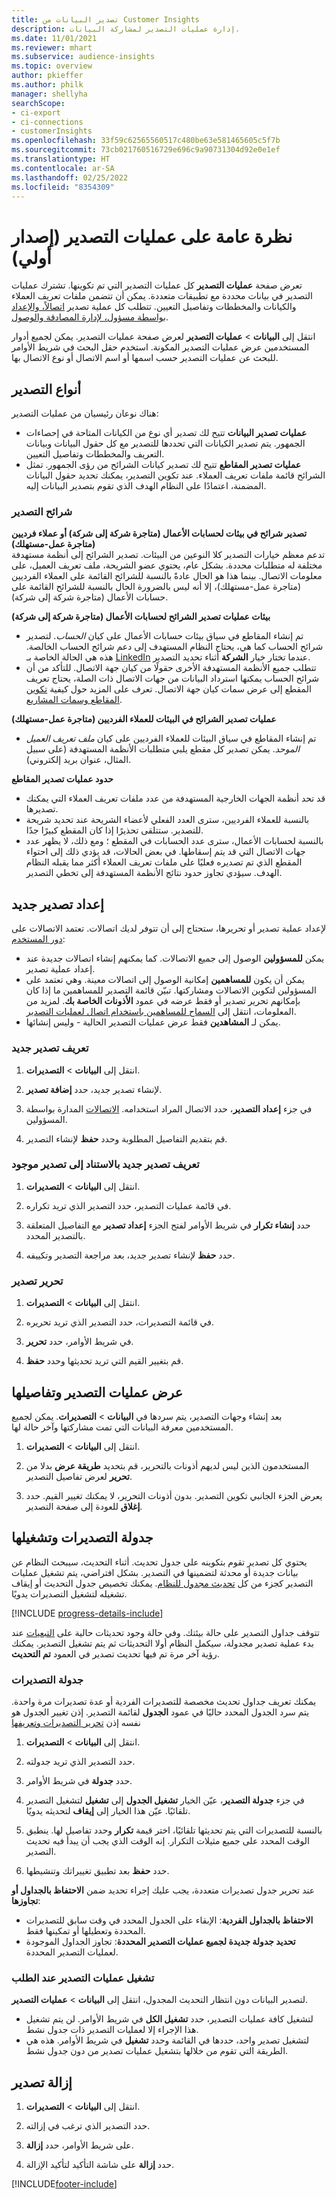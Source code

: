 ```yaml
---
title: تصدير البيانات من Customer Insights
description: إدارة عمليات التصدير لمشاركة البيانات.
ms.date: 11/01/2021
ms.reviewer: mhart
ms.subservice: audience-insights
ms.topic: overview
author: pkieffer
ms.author: philk
manager: shellyha
searchScope:
- ci-export
- ci-connections
- customerInsights
ms.openlocfilehash: 33f59c62565560517c480be63e581465605c5f7b
ms.sourcegitcommit: 73cb021760516729e696c9a90731304d92e0e1ef
ms.translationtype: HT
ms.contentlocale: ar-SA
ms.lasthandoff: 02/25/2022
ms.locfileid: "8354309"
---
```

# <a name="exports-preview-overview"></a>نظرة عامة على عمليات التصدير (إصدار أولي)

تعرض صفحة **عمليات التصدير** كل عمليات التصدير التي تم تكوينها. تشترك عمليات التصدير في بيانات محددة مع تطبيقات متعددة. يمكن أن تتضمن ملفات تعريف العملاء والكيانات والمخططات وتفاصيل التعيين. تتطلب كل عملية تصدير [اتصالاً، والإعداد بواسطة مسؤول، لإدارة المصادقة والوصول](connections.md).

انتقل إلى **البيانات** > **عمليات التصدير** لعرض صفحة عمليات التصدير. يمكن لجميع أدوار المستخدمين عرض عمليات التصدير المكونة. استخدم حقل البحث في شريط الأوامر للبحث عن عمليات التصدير حسب اسمها أو اسم الاتصال أو نوع الاتصال بها.

## <a name="export-types"></a>أنواع التصدير

هناك نوعان رئيسيان من عمليات التصدير:  

- **عمليات تصدير البيانات** تتيح لك تصدير أي نوع من الكيانات المتاحة في إحصاءات الجمهور. يتم تصدير الكيانات التي تحددها للتصدير مع كل حقول البيانات وبيانات التعريف والمخططات وتفاصيل التعيين. 
- **عمليات تصدير المقاطع** تتيح لك تصدير كيانات الشرائح من رؤى الجمهور. تمثل الشرائح قائمة ملفات تعريف العملاء. عند تكوين التصدير، يمكنك تحديد حقول البيانات المضمنة، اعتمادًا على النظام الهدف الذي تقوم بتصدير البيانات إليه. 

### <a name="export-segments"></a>شرائح التصدير

**تصدير شرائح في بيئات لحسابات الأعمال (متاجرة شركة إلى شركة) أو عملاء فرديين (متاجرة عمل-مستهلك)**  
تدعم معظم خيارات التصدير كلا النوعين من البيئات. تصدير الشرائح إلى أنظمة مستهدفة مختلفة له متطلبات محددة. بشكل عام، يحتوي عضو الشريحة، ملف تعريف العميل، على معلومات الاتصال. بينما هذا هو الحال عادةً بالنسبة للشرائح القائمة على العملاء الفرديين (متاجرة عمل-مستهلك)، إلا أنه ليس بالضرورة الحال بالنسبة للشرائح القائمة على حسابات الأعمال (متاجرة شركة إلى شركة). 

**بيئات عمليات تصدير الشرائح لحسابات الأعمال (متاجرة شركة إلى شركة)**  
- تم إنشاء المقاطع في سياق بيئات حسابات الأعمال على كيان *الحساب*. لتصدير شرائح الحساب كما هي، يحتاج النظام المستهدف إلى دعم شرائح الحساب الخالصة. هذه هي الحالة الخاصة بـ [LinkedIn](export-linkedin-ads.md) عندما تختار خيار **الشركة** أثناء تحديد التصدير.
- تتطلب جميع الأنظمة المستهدفة الأخرى حقولًا من كيان جهة الاتصال. للتأكد من أن شرائح الحساب يمكنها استرداد البيانات من جهات الاتصال ذات الصلة، يحتاج تعريف المقطع إلى عرض سمات كيان جهة الاتصال. تعرف على المزيد حول كيفية [تكوين المقاطع وسمات المشاريع](segment-builder.md).

**عمليات تصدير الشرائح في البيئات للعملاء الفرديين (متاجرة عمل-مستهلك)**  
- تم إنشاء المقاطع في سياق البيئات للعملاء الفرديين على كيان *ملف تعريف العميل الموحد*. يمكن تصدير كل مقطع يلبي متطلبات الأنظمة المستهدفة (على سبيل المثال، عنوان بريد إلكتروني).

**حدود عمليات تصدير المقاطع**  
- قد تحد أنظمة الجهات الخارجية المستهدفة من عدد ملفات تعريف العملاء التي يمكنك تصديرها. 
- بالنسبة للعملاء الفرديين، سترى العدد الفعلي لأعضاء الشريحة عند تحديد شريحة للتصدير. ستتلقى تحذيرًا إذا كان المقطع كبيرًا جدًا. 
- بالنسبة لحسابات الأعمال، سترى عدد الحسابات في المقطع ؛ ومع ذلك، لا يظهر عدد جهات الاتصال التي قد يتم إسقاطها. في بعض الحالات، قد يؤدي ذلك إلى احتواء المقطع الذي تم تصديره فعليًا على ملفات تعريف العملاء أكثر مما يقبله النظام الهدف. سيؤدي تجاوز حدود نتائج الأنظمة المستهدفة إلى تخطي التصدير. 

## <a name="set-up-a-new-export"></a>إعداد تصدير جديد   
لإعداد عملية تصدير أو تحريرها، ستحتاج إلى أن تتوفر لديك اتصالات. تعتمد الاتصالات على [دور المستخدم](permissions.md):
- يمكن **للمسؤولين** الوصول إلى جميع الاتصالات. كما يمكنهم إنشاء اتصالات جديدة عند إعداد عملية تصدير.
- يمكن أن يكون **للمساهمين** إمكانية الوصول إلى اتصالات معينة. وهي تعتمد على المسؤولين لتكوين الاتصالات ومشاركتها. تبيّن قائمة التصدير للمساهمين ما إذا كان بإمكانهم تحرير تصدير أو فقط عرضه في عمود **الأذونات الخاصة بك‬**. لمزيد من المعلومات، انتقل إلى [السماح للمساهمين باستخدام اتصال لعمليات التصدير](connections.md#allow-contributors-to-use-a-connection-for-exports).
- يمكن لـ **المشاهدين** فقط عرض عمليات التصدير الحالية - وليس إنشائها.

### <a name="define-a-new-export"></a>تعريف تصدير جديد

1. انتقل إلى **البيانات** > **التصديرات**.

1. لإنشاء تصدير جديد، حدد **إضافة تصدير**.

1. في جزء **إعداد التصدير**، حدد الاتصال المراد استخدامه. [الاتصالات](connections.md) المدارة بواسطة المسؤولين. 

1. قم بتقديم التفاصيل المطلوبة وحدد **حفظ** لإنشاء التصدير.

### <a name="define-a-new-export-based-on-an-existing-export"></a>تعريف تصدير جديد بالاستناد إلى تصدير موجود

1. انتقل إلى **البيانات** > **التصديرات**.

1. في قائمة عمليات التصدير، حدد التصدير الذي تريد تكراره.

1. حدد **إنشاء تكرار** في شريط الأوامر لفتح الجزء **إعداد تصدير** مع التفاصيل المتعلقة بالتصدير المحدد.

1. حدد **حفظ** لإنشاء تصدير جديد، بعد مراجعة التصدير وتكييفه.

### <a name="edit-an-export"></a>تحرير تصدير

1. انتقل إلى **البيانات** > **التصديرات**.

1. في قائمة التصديرات، حدد التصدير الذي تريد تحريره.

1. في شريط الأوامر، حدد **تحرير**.

1. قم بتغيير القيم التي تريد تحديثها وحدد **حفظ**.

## <a name="view-exports-and-export-details"></a>عرض عمليات التصدير وتفاصيلها

بعد إنشاء وجهات التصدير، يتم سردها في **البيانات** > **التصديرات**. يمكن لجميع المستخدمين معرفة البيانات التي تمت مشاركتها وآخر حالة لها.

1. انتقل إلى **البيانات** > **التصديرات**.

1. المستخدمون الذين ليس لديهم أذونات بالتحرير، قم بتحديد **طريقة عرض** بدلا من **تحرير** لعرض تفاصيل التصدير.

1. يعرض الجزء الجانبي تكوين التصدير. بدون أذونات التحرير، لا يمكنك تغيير القيم. حدد **إغلاق** للعودة إلى صفحة التصدير.

## <a name="schedule-and-run-exports"></a>جدولة التصديرات وتشغيلها

يحتوي كل تصدير تقوم بتكوينه على جدول تحديث. أثناء التحديث، سيبحث النظام عن بيانات جديدة أو محدثة لتضمينها في التصدير. بشكل افتراضي، يتم تشغيل عمليات التصدير كجزء من كل [تحديث مجدول للنظام](system.md#schedule-tab). يمكنك تخصيص جدول التحديث أو إيقاف تشغيله لتشغيل التصديرات يدويًا.

[!INCLUDE [progress-details-include](../includes/progress-details-pane.md)]

تتوقف جداول التصدير على حالة بيئتك. وفي حالة وجود تحديثات حالية على [التبعيات](system.md#refresh-processes) عند بدء عملية تصدير مجدولة، سيكمل النظام أولا التحديثات ثم يتم تشغيل التصدير. يمكنك رؤية آخر مرة تم فيها تحديث تصدير في العمود **تم التحديث**.

### <a name="schedule-exports"></a>جدولة التصديرات

يمكنك تعريف جداول تحديث مخصصة للتصديرات الفردية أو عدة تصديرات مرة واحدة. يتم سرد الجدول المحدد حاليًا في عمود **الجدول** لقائمة التصدير. إذن تغيير الجدول هو نفسه إذن [تحرير التصديرات وتعريفها](export-destinations.md#set-up-a-new-export) 

1. انتقل إلى **البيانات** > **التصديرات**.

1. حدد التصدير الذي تريد جدولته.

1. حدد **جدولة** في شريط الأوامر.

1. في جزء **جدولة التصدير**، عيّن الخيار **تشغيل الجدول** إلى **تشغيل** لتشغيل التصدير تلقائيًا. عيّن هذا الخيار إلى **إيقاف** لتحديثه يدويًا.

1. بالنسبة للتصديرات التي يتم تحديثها تلقائيًا، اختر قيمة **تكرار** وحدد تفاصيل لها. ينطبق الوقت المحدد على جميع مثيلات التكرار. إنه الوقت الذي يجب أن يبدأ فيه تحديث التصدير.

1. حدد **حفظ** بعد تطبيق تغييراتك وتنشيطها.

عند تحرير جدول تصديرات متعددة، يجب عليك إجراء تحديد ضمن **الاحتفاظ بالجداول أو تجاوزها‬**:
- **الاحتفاظ بالجداول الفردية‬**: الإبقاء على الجدول المحدد في وقت سابق للتصديرات المحددة وتعطيلها أو تمكينها فقط.
- **تحديد جدولة جديدة لجميع عمليات التصدير المحددة‬**: تجاوز الجداول الموجودة لعمليات التصدير المحددة.

### <a name="run-exports-on-demand"></a>تشغيل عمليات التصدير عند الطلب

لتصدير البيانات دون انتظار التحديث المجدول، انتقل إلى **البيانات** > **عمليات التصدير**.

- لتشغيل كافة عمليات التصدير، حدد **تشغيل الكل** في شريط الأوامر. لن يتم تشغيل هذا الإجراء إلا لعمليات التصدير ذات جدول نشط.
- لتشغيل تصدير واحد، حددها في القائمة وحدد **تشغيل** في شريط الأوامر. هذه هي الطريقة التي تقوم من خلالها بتشغيل عمليات تصدير من دون جدول نشط. 

## <a name="remove-an-export"></a>إزالة تصدير

1. انتقل إلى **البيانات** > **التصديرات**.

1. حدد التصدير الذي ترغب في إزالته.

1. على شريط الأوامر، حدد **إزالة**.

1. حدد **إزالة** على شاشة التأكيد لتأكيد الإزالة.


[!INCLUDE[footer-include](../includes/footer-banner.md)]
